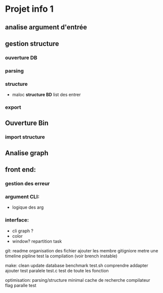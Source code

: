 # Projet info 1

##  analise argument d'entrée
##  gestion structure
### ouverture DB
### parsing
### structure
-   maloc
**structure BD**
list des entrer
 
### export
##  Ouverture Bin
### import structure
##  Analise graph
##  front end:
### gestion des erreur
### argument CLI:
-   logique des arg
### interface:
-   cli graph ?
-   color
-   window?
repartition task

git:
    readme
    organisation des fichier
    ajouter les membre
    gitigniore
    metre une timeline
    pipline test la compilation (voir brench instable)


make:
    clean
    update database
    benchmark
    test.sh
        comprendre
        addapter
        ajouter test paralele
    test.c
        test de toute les fonction


optimisation:
    parsing/structure minimal
    cache de recherche
    compilateur flag
    paralle test
